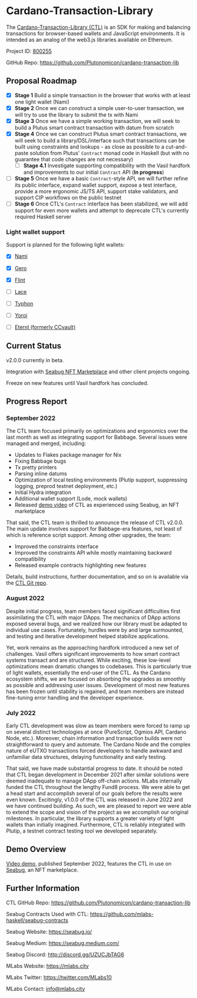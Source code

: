 # Cardano-Transaction-Library 
The [Cardano-Transaction-Library (CTL)](https://cardano.ideascale.com/c/idea/396607) is an SDK for making and balancing transactions for browser-based wallets and JavaScript environments. It is intended as an analog of the web3.js libraries available on Ethereum.

Project ID: [800255](https://docs.google.com/spreadsheets/u/0/d/1bfnWFa94Y7Zj0G7dtpo9W1nAYGovJbswipxiHT4UE3g/htmlview#)

GitHub Repo: https://github.com/Plutonomicon/cardano-transaction-lib


## Proposal Roadmap

- [x] **Stage 1** Build a simple transaction in the browser that works with at least one light wallet (Nami)
- [x] **Stage 2** Once we can construct a simple user-to-user transaction, we will try to use the library to submit the tx with Nami
- [x] **Stage 3** Once we have a simple working transaction, we will seek to build a Plutus smart contract transaction with datum from scratch
- [x] **Stage 4** Once we can construct Plutus smart contract transactions, we will seek to build a library/DSL/interface such that transactions can be built using constraints and lookups - as close as possible to a cut-and-paste solution from Plutus' `Contract` monad code in Haskell (but with no guarantee that code changes are not necessary)
  - [ ] **Stage 4.1** Investigate supporting compatibility with the Vasil hardfork and improvements to our initial `Contract` API (**In progress**)
- [ ] **Stage 5** Once we have a basic `Contract`-style API, we will further refine its public interface, expand wallet support, expose a test interface, provide a more ergonomic JS/TS API, support stake validators, and support CIP workflows on the public testnet
- [ ] **Stage 6** Once CTL's `Contract` interface has been stabilized, we will add support for even more wallets and attempt to deprecate CTL's currently required Haskell server

### Light wallet support

Support is planned for the following light wallets:

- [x] [Nami](https://namiwallet.io/)
- [x] [Gero](https://gerowallet.io/)
- [x] [Flint](https://flint-wallet.com/)
- [ ] [Lace](https://www.lace.io/)
- [ ] [Typhon](https://typhonwallet.io/)
- [ ] [Yoroi](https://yoroi-wallet.com/)
- [ ] [Eternl (formerly CCvault)](https://eternl.io/)


## Current Status

v2.0.0 currently in beta.

Integration with [Seabug NFT Marketplace](https://seabug.io/) and other client projects ongoing. 

Freeze on new features until Vasil hardfork has concluded.


## Progress Report

### September 2022

The CTL team focused primarily on optimizations and ergonomics over the last month as well as integrating support for Babbage. Several issues were managed and merged, including:
* Updates to Flakes package manager for Nix
* Fixing Babbage bugs 
* Tx pretty printers
* Parsing inline datums
* Optimization of local testing environments  (Plutip support, suppressing logging, preprod testnet deployment, etc.)
* Initial Hydra integration
* Additional wallet support (Lode, mock wallets)
* Released [demo video](https://www.youtube.com/watch?v=P0imLF6QvuM) of CTL as experienced using Seabug, an NFT marketplace

That said, the CTL team is thrilled to announce the release of CTL v2.0.0. The main update involves support for Babbage-era features, not least of which is reference script support. Among other upgrades, the team:
* Improved the constraints interface
* Improved the constraints API while mostly maintaining backward compatibility
* Released example contracts highlighting new features

Details, build instructions, further documentation, and so on is available via the [CTL Git repo](https://github.com/Plutonomicon/cardano-transaction-lib).

### August 2022

Despite initial progress, team members faced significant difficulties first assimilating the CTL with major DApps. The mechanics of DApp actions exposed several bugs, and we realized how our library must be adapted to individual use cases. Fortunately, hurdles were by and large surmounted, and testing and iterative development helped stabilize applications. 

Yet, work remains as the approaching hardfork introduced a new set of challenges. Vasil offers significant improvements to how smart contract systems transact and are structured. While exciting, these low-level optimizations mean dramatic changes to codebases. This is particularly true of light wallets, essentially the end-user of the CTL. As the Cardano ecosystem shifts, we are focused on absorbing the upgrades as smoothly as possible and addressing user issues. Development of most new features has been frozen until stability is regained, and team members are instead fine-tuning error handling and the developer experience.

### July 2022

Early CTL development was slow as team members were forced to ramp up on several distinct technologies at once (PureScript, Ogmios API, Cardano Node, etc.). Moreover, chain information and transaction builds were not straightforward to query and automate. The Cardano Node and the complex nature of eUTXO transactions forced developers to handle awkward and unfamiliar data structures, delaying functionality and early testing.

That said, we have made substantial progress to date. It should be noted that CTL began development in December 2021 after similar solutions were deemed inadequate to manage DApp off-chain actions. MLabs internally funded the CTL throughout the lengthy Fund8 process. We were able to get a head start and accomplish several of our goals before the results were even known. Excitingly, v1.0.0 of the CTL was released in June 2022 and we have continued building. As such, we are pleased to report we were able to extend the scope and vision of the project as we accomplish our original milestones. In particular, the library supports a greater variety of light wallets than initially imagined. Furthermore, CTL is reliably integrated with Plutip, a testnet contract testing tool we developed separately. 


## Demo Overview

[Video demo](https://www.youtube.com/watch?v=P0imLF6QvuM), published September 2022, features the CTL in use on [Seabug](http://page.seabug.io/), an NFT marketplace.

## Further Information

CTL GitHub Repo: https://github.com/Plutonomicon/cardano-transaction-lib

Seabug Contracts Used with CTL: https://github.com/mlabs-haskell/seabug-contracts

Seabug Website: https://seabug.io/

Seabug Medium: https://seabug.medium.com/

Seabug Discord: http://discord.gg/UZUCJbTAG6

MLabs Website: https://mlabs.city
 
MLabs Twitter: https://twitter.com/MLabs10
 
MLabs Contact: info@mlabs.city
